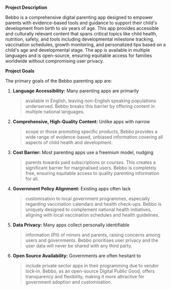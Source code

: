 **Project Description**

Bebbo is a comprehensive digital parenting app designed to empower
parents with evidence-based tools and guidance to support their child\'s
development from birth to six years of age. This app provides accessible
and culturally relevant content that spans critical topics like child
health, nutrition, safety, and tools including developmental milestone
tracking, vaccination schedules, growth monitoring, and personalized
tips based on a child's age and developmental stage. The app is
available in multiple languages and is open-source, ensuring equitable
access for families worldwide without compromising user privacy.

**Project Goals**

The primary goals of the Bebbo parenting app are:

1.  **Language Accessibility:** Many parenting apps are primarily
    > available in English, leaving non-English speaking populations
    > underserved. Bebbo breaks this barrier by offering content in
    > multiple national languages.

<!-- -->

2.  **Comprehensive, High-Quality Content:** Unlike apps with narrow
    > scope or those promoting specific products, Bebbo provides a wide
    > range of evidence-based, unbiased information covering all aspects
    > of child health and development.

<!-- -->

3.  **Cost Barrier:** Most parenting apps use a freemium model, nudging
    > parents towards paid subscriptions or courses. This creates a
    > significant barrier for marginalised users. Bebbo is completely
    > free, ensuring equitable access to quality parenting information
    > for all.

<!-- -->

4.  **Government Policy Alignment:** Existing apps often lack
    > customisation to local government programmes, especially regarding
    > vaccination calendars and health check-ups. Bebbo is uniquely
    > designed to complement national health initiatives, aligning with
    > local vaccination schedules and health guidelines.

<!-- -->

5.  **Data Privacy:** Many apps collect personally identifiable
    > information (PII) of minors and parents, raising concerns among
    > users and governments. Bebbo prioritises user privacy and the user
    > data will never be shared with any third party.

<!-- -->

6.  **Open Source Availability:** Governments are often hesitant to
    > include private sector apps in their programming due to vendor
    > lock-in. Bebbo, as an open-source Digital Public Good, offers
    > transparency and flexibility, making it more attractive for
    > government adoption and customisation.
